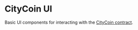 # CityCoin UI

Basic UI components for interacting with the [CityCoin contract](https://github.com/citycoins/citycoin).
